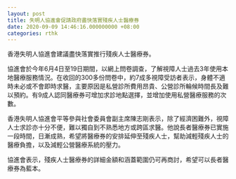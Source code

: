 ```yaml
---
layout: post
title: 失明人協進會促請政府盡快落實殘疾人士醫療券
date: 2020-09-09 14:46:16.000000000 +08:00
categories: rthk
---
```


香港失明人協進會建議盡快落實推行殘疾人士醫療券。

協進會於今年6月4日至19日期間，以網上問卷調查，了解視障人士過去3年使用本地醫療服務情況。在收回的300多份問卷中，約7成多視障受訪者表示，身體不適時未必或不會即時求醫，主要原因是私營診所費用昂貴、公營診所輪候時間長及難以預約。有9成人認同醫療券可增加求診地點選擇，並增加使用私營醫療服務的次數。

香港失明人協進會平等參與社會委員會副主席陳志剛表示，除了經濟困難外，視障人士求診亦十分不便，難以獨自到不熟悉地方或跨區求醫。他說長者醫療券已實施一段時間，日漸成熟，希望將醫療券的安排延伸至殘疾人士，幫助減輕殘疾人士的醫療負擔，以及減輕公營醫療系統的壓力。

協進會表示，殘疾人士醫療券的詳細金額和涵蓋範圍仍可再商討，希望可以長者醫療券為藍本。
